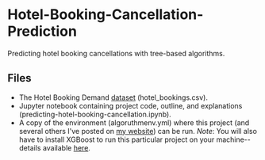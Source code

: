 # Hotel-Booking-Cancellation-Prediction

Predicting hotel booking cancellations with tree-based algorithms.

Files
-----

* The Hotel Booking Demand [dataset](https://www.kaggle.com/jessemostipak/hotel-booking-demand) (hotel_bookings.csv).
* Jupyter notebook containing project code, outline, and explanations (predicting-hotel-booking-cancellation.ipynb).
* A copy of the environment (algoruthmenv.yml) where this project (and several others I've posted on [my website](https://algoruthm.dev/)) can be run. *Note*: You will also have to install XGBoost to run this particular project on your machine--details available [here](https://xgboost.readthedocs.io/en/latest/python/index.html).
